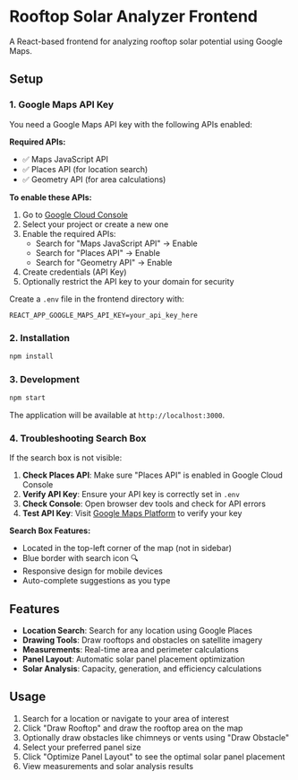 # Rooftop Solar Analyzer Frontend

A React-based frontend for analyzing rooftop solar potential using Google Maps.

## Setup

### 1. Google Maps API Key

You need a Google Maps API key with the following APIs enabled:

**Required APIs:**
- ✅ Maps JavaScript API
- ✅ Places API (for location search)
- ✅ Geometry API (for area calculations)

**To enable these APIs:**
1. Go to [Google Cloud Console](https://console.cloud.google.com/)
2. Select your project or create a new one
3. Enable the required APIs:
   - Search for "Maps JavaScript API" → Enable
   - Search for "Places API" → Enable
   - Search for "Geometry API" → Enable
4. Create credentials (API Key)
5. Optionally restrict the API key to your domain for security

Create a `.env` file in the frontend directory with:
```
REACT_APP_GOOGLE_MAPS_API_KEY=your_api_key_here
```

### 2. Installation

```bash
npm install
```

### 3. Development

```bash
npm start
```

The application will be available at `http://localhost:3000`.

### 4. Troubleshooting Search Box

If the search box is not visible:

1. **Check Places API**: Make sure "Places API" is enabled in Google Cloud Console
2. **Verify API Key**: Ensure your API key is correctly set in `.env`
3. **Check Console**: Open browser dev tools and check for API errors
4. **Test API Key**: Visit [Google Maps Platform](https://console.cloud.google.com/google/maps-apis/credentials) to verify your key

**Search Box Features:**
- Located in the top-left corner of the map (not in sidebar)
- Blue border with search icon 🔍
- Responsive design for mobile devices
- Auto-complete suggestions as you type

## Features

- **Location Search**: Search for any location using Google Places
- **Drawing Tools**: Draw rooftops and obstacles on satellite imagery
- **Measurements**: Real-time area and perimeter calculations
- **Panel Layout**: Automatic solar panel placement optimization
- **Solar Analysis**: Capacity, generation, and efficiency calculations

## Usage

1. Search for a location or navigate to your area of interest
2. Click "Draw Rooftop" and draw the rooftop area on the map
3. Optionally draw obstacles like chimneys or vents using "Draw Obstacle"
4. Select your preferred panel size
5. Click "Optimize Panel Layout" to see the optimal solar panel placement
6. View measurements and solar analysis results
